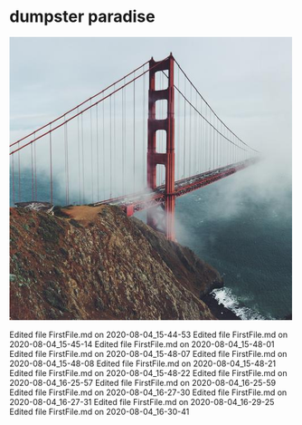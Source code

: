 # dumpster paradise
![trashimage](shadow.jpg)

Edited file FirstFile.md on 2020-08-04_15-44-53
Edited file FirstFile.md on 2020-08-04_15-45-14
Edited file FirstFile.md on 2020-08-04_15-48-01
Edited file FirstFile.md on 2020-08-04_15-48-07
Edited file FirstFile.md on 2020-08-04_15-48-08
Edited file FirstFile.md on 2020-08-04_15-48-21
Edited file FirstFile.md on 2020-08-04_15-48-22
Edited file FirstFile.md on 2020-08-04_16-25-57
Edited file FirstFile.md on 2020-08-04_16-25-59
Edited file FirstFile.md on 2020-08-04_16-27-30
Edited file FirstFile.md on 2020-08-04_16-27-31
Edited file FirstFile.md on 2020-08-04_16-29-25
Edited file FirstFile.md on 2020-08-04_16-30-41
